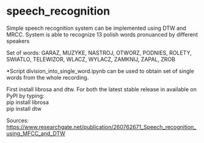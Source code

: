 # speech_recognition
Simple speech recognition system can be implemented using DTW and MRCC. System is able to recognize 13 polish words pronuanced by different speakers
  
Set of words:
GARAZ, MUZYKE, NASTROJ, OTWORZ, PODNIES, ROLETY, SWIATLO, TELEWIZOR, WLACZ, WYLACZ, ZAMKNIJ, ZAPAL, ZROB

*Script division_into_single_word.ipynb can be used to obtain set of single words from the whole recording. 


First install librosa and dtw. For both the latest stable release in available on PyPI by typing: <br />
  pip install librosa <br />
  pip install dtw  <br />
  
Sources:
https://www.researchgate.net/publication/260762671_Speech_recognition_using_MFCC_and_DTW
